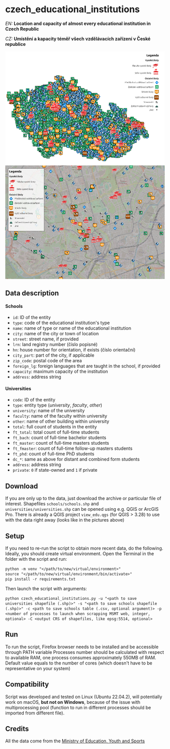 # czech_educational_institutions
*EN:* **Location and capacity of almost every educational institution in Czech Republic**

*CZ:* **Umístění a kapacity téměř všech vzdělávacích zařízení v České republice**

![whole.png](whole.png)
![closeup.png](closeup.png)

## Data description
#### Schools
- `id`: ID of the entity
- `type`: code of the educational institution's type
- `name`: name of type or name of the educational institution
- `city`: name of the city or town of location
- `street`: street name, if provided
- `lrn`: land registry number (číslo popisné)
- `hn`: house number for orientation, if exists (číslo orientační)
- `city_part`: part of the city, if applicable
- `zip_code`: postal code of the area
- `foreign_lg`: foreign languages that are taught in the school, if provided
- `capacity`: maximum capacity of the institution
- `address`: address string

#### Universities
- `code`: ID of the entity
- `type`: entity type (*university*, *faculty*, *other*)
- `university`: name of the university
- `faculty`: name of the faculty within university
- `other`: name of other building within university 
- `total`: full count of students in the entity
- `ft_total`: total count of full-time students
- `ft_bach`: count of full-time bachelor students
- `ft_master`: count of full-time masters students
- `ft_fmaster`: count of full-time follow-up masters students
- `ft_phd`: count of full-time PhD students
- `dc_*`: same as above for distant and combined form students
- `address`: address string
- `private`: `0` if state-owned and `1` if private

## Download
If you are only up to the data, just download the archive or particular file of interest.
Shapefiles `schools/schools.shp` and `universities/universities.shp` can be opened using e.g. QGIS or ArcGIS Pro. There is already a QGIS project `view_edu.qgs` (for QGIS > 3.28) to use with the data right away (looks like in the pictures above)

## Setup
If you need to re-run the script to obtain more recent data, do the following.
Ideally, you should create virtual environment. Open the Terminal in the folder with the script and run: 
```
python -m venv "</path/to/new/virtual/environment>"
source "</path/to/new/virtual/environment/bin/activate>"
pip install -r requirements.txt
```
Then launch the script with arguments:
```
python czech_educational_institutions.py -u "<path to save universities shapefile (.shp)>" -s "<path to save schools shapefile (.shp)>" -c <path to save schools table (.csv, optional argument)> -p <number of processes to launch when scrapping MSMT web, integer, optional> -C <output CRS of shapefiles, like epsg:5514, optional>
```
## Run
To run the script, Firefox browser needs to be installed and be accessible through PATH variable
Processes number should be calculated with respect to available RAM, one process consumes approximately 550MB of RAM. Default value equals to the number of cores (which doesn't have to be representative on your system)

## Compatibility
Script was developed and tested on Linux (Ubuntu 22.04.2), will potentially work on macOS, **but not on Windows**, because of the issue with multiprocessing pool (function to run in different processes should be imported from different file).

## Credits
All the data come from the [Ministry of Education, Youth and Sports](https://www.msmt.cz/?lang=2)